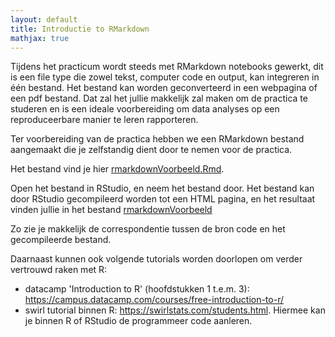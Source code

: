 ```yaml
---
layout: default
title: Introductie to RMarkdown 
mathjax: true
---
```


Tijdens het practicum wordt steeds met RMarkdown notebooks gewerkt, dit is een file type die zowel tekst, computer code en output, kan integreren in één bestand. 
Het bestand kan worden geconverteerd in een webpagina of een pdf bestand. 
Dat zal het jullie makkelijk zal maken om de practica te studeren en is een ideale voorbereiding om data analyses op een reproduceerbare manier te leren rapporteren.

Ter voorbereiding van de practica hebben we een RMarkdown bestand aangemaakt die je zelfstandig dient door te nemen voor de practica. 

Het bestand vind je  hier [rmarkdownVoorbeeld.Rmd](https://statomics.github.io/statistiekBasisCursus/practica/rmarkdownVoorbeeld.Rmd).

Open het bestand in RStudio, en neem het bestand door. 
Het bestand kan door RStudio gecompileerd worden tot een HTML pagina, en het resultaat vinden jullie in het bestand 
[rmarkdownVoorbeeld](https://statomics.github.io/statistiekBasisCursus/pages/practica/rmarkdownVoorbeeld.html)


Zo zie je makkelijk de correspondentie tussen de bron code en het gecompileerde bestand.

Daarnaast kunnen ook volgende tutorials worden doorlopen om verder vertrouwd raken met R:

 - datacamp 'Introduction to R' (hoofdstukken 1 t.e.m. 3): https://campus.datacamp.com/courses/free-introduction-to-r/
 - swirl tutorial binnen R: https://swirlstats.com/students.html. Hiermee kan je binnen R of RStudio de programmeer code aanleren.


